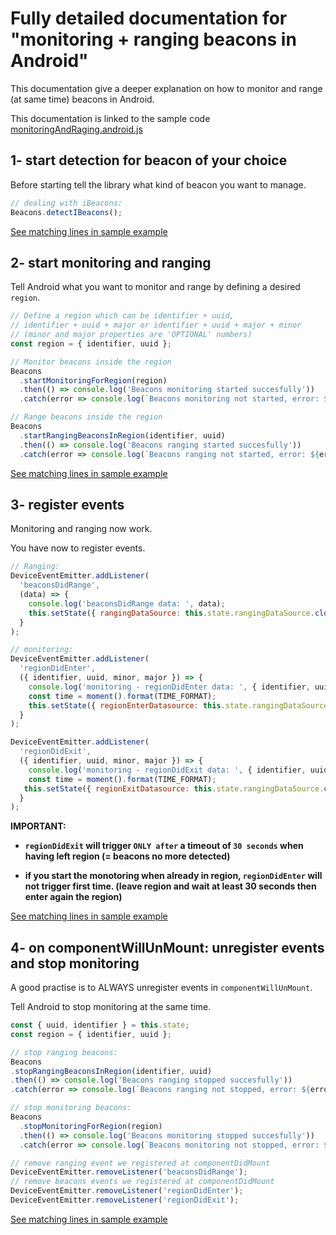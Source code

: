 # Fully detailed documentation for "monitoring + ranging beacons in Android"

This documentation give a deeper explanation on how to monitor and range (at same time) beacons in Android.

This documentation is linked to the sample code [monitoringAndRaging.android.js](./monitoringAndRaging.android.js)

## 1- start detection for beacon of your choice

Before starting tell the library what kind of beacon you want to manage.

```javascript
// dealing with iBeacons:
Beacons.detectIBeacons();
```

[See matching lines in sample example](https://github.com/MacKentoch/react-native-beacons-manager/blob/master/examples/samples/monitoringAndRanging.android.js#L34)

## 2- start monitoring and ranging

Tell Android what you want to monitor and range by defining a desired `region`.


```javascript
// Define a region which can be identifier + uuid,
// identifier + uuid + major or identifier + uuid + major + minor
// (minor and major properties are 'OPTIONAL' numbers)
const region = { identifier, uuid };

// Monitor beacons inside the region
Beacons
  .startMonitoringForRegion(region)
  .then(() => console.log('Beacons monitoring started succesfully'))
  .catch(error => console.log(`Beacons monitoring not started, error: ${error}`));

// Range beacons inside the region
Beacons
  .startRangingBeaconsInRegion(identifier, uuid)
  .then(() => console.log('Beacons ranging started succesfully'))
  .catch(error => console.log(`Beacons ranging not started, error: ${error}`));
```

[See matching lines in sample example](https://github.com/MacKentoch/react-native-beacons-manager/blob/master/examples/samples/monitoringAndRanging.android.js#L36)

## 3- register events

Monitoring and ranging now work.

You have now to register events.

```javascript
// Ranging:
DeviceEventEmitter.addListener(
  'beaconsDidRange',
  (data) => {
    console.log('beaconsDidRange data: ', data);
    this.setState({ rangingDataSource: this.state.rangingDataSource.cloneWithRows(data.beacons) });
  }
);

// monitoring:
DeviceEventEmitter.addListener(
  'regionDidEnter',
  ({ identifier, uuid, minor, major }) => {
    console.log('monitoring - regionDidEnter data: ', { identifier, uuid, minor, major });
    const time = moment().format(TIME_FORMAT);
    this.setState({ regionEnterDatasource: this.state.rangingDataSource.cloneWithRows([{ identifier, uuid, minor, major, time }]) });
  }
);

DeviceEventEmitter.addListener(
  'regionDidExit',
  ({ identifier, uuid, minor, major }) => {
    console.log('monitoring - regionDidExit data: ', { identifier, uuid, minor, major });
    const time = moment().format(TIME_FORMAT);
   this.setState({ regionExitDatasource: this.state.rangingDataSource.cloneWithRows([{ identifier, uuid, minor, major, time }]) });
  }
);
```

**IMPORTANT:**
- **`regionDidExit` will trigger `ONLY after` a timeout of `30 seconds` when having left region (= beacons no more detected)**

- **if you start the monotoring when already in region, `regionDidEnter` will not trigger first time. (leave region and wait at least 30 seconds then enter again the region)**


[See matching lines in sample example](https://github.com/MacKentoch/react-native-beacons-manager/blob/master/examples/samples/monitoringAndRanging.android.js#L54)


## 4- on componentWillUnMount: unregister events and stop monitoring

A good practise is to ALWAYS unregister events in `componentWillUnMount`.

Tell Android to stop monitoring at the same time.

```javascript
const { uuid, identifier } = this.state;
const region = { identifier, uuid };

// stop ranging beacons:
Beacons
.stopRangingBeaconsInRegion(identifier, uuid)
.then(() => console.log('Beacons ranging stopped succesfully'))
.catch(error => console.log(`Beacons ranging not stopped, error: ${error}`));

// stop monitoring beacons:
Beacons
  .stopMonitoringForRegion(region)
  .then(() => console.log('Beacons monitoring stopped succesfully'))
  .catch(error => console.log(`Beacons monitoring not stopped, error: ${error}`));

// remove ranging event we registered at componentDidMount
DeviceEventEmitter.removeListener('beaconsDidRange');
// remove beacons events we registered at componentDidMount
DeviceEventEmitter.removeListener('regionDidEnter');
DeviceEventEmitter.removeListener('regionDidExit');
```

[See matching lines in sample example](https://github.com/MacKentoch/react-native-beacons-manager/blob/master/examples/samples/monitoringAndRanging.android.js#L87)
